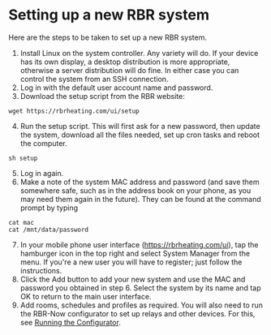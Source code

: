 # Setting up a new RBR system #

Here are the steps to be taken to set up a new RBR system.

1. Install Linux on the system controller. Any variety will do. If your device has its own display, a desktop distribution is more appropriate, otherwise a server distribution will do fine. In either case you can control the system from an SSH connection.
2. Log in with the default user account name and password.
3. Download the setup script from the RBR website:

```
wget https://rbrheating.com/ui/setup
```

4. Run the setup script. This will first ask for a new password, then update the system, download all the files needed, set up cron tasks and reboot the computer.

```
sh setup
```

5. Log in again.
6. Make a note of the system MAC address and password (and save them somewhere safe, such as in the address book on your phone, as you may need them again in the future). They can be found at the command prompt by typing

```
cat mac
cat /mnt/data/password
```
7. In your mobile phone user interface (https://rbrheating.com/ui), tap the hamburger icon in the top right and select System Manager from the menu. If you're a new user you will have to register; just follow the instructions.
8. Click the Add button to add your new system and use the MAC and password you obtained in step 6. Select the system by its name and tap OK to return to the main user interface.
9. Add rooms, schedules and profiles as required. You will also need to run the RBR-Now configurator to set up relays and other devices.
 For this, see [Running the Configurator](configurator.md).

